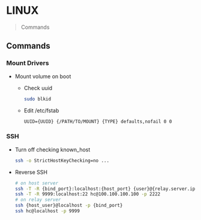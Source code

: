 # LINUX

> Commands

## Commands

### Mount Drivers

* Mount volume on boot

  * Check uuid

    ```bash
    sudo blkid
    ```

  * Edit /etc/fstab

    ```config
    UUID={UUID} {/PATH/TO/MOUNT} {TYPE} defaults,nofail 0 0
    ```

### SSH

* Turn off checking known_host

    ```bash
    ssh -o StrictHostKeyChecking=no ...
    ```

* Reverse SSH

    ```bash
    # on host server
    ssh -T -R {bind_port}:localhost:{host_port} {user}@{relay.server.ip} -p {port}
    ssh -T -R 9999:localhost:22 hc@100.100.100.100 -p 2222
    # on relay server
    ssh {host_user}@localhost -p {bind_port}
    ssh hc@localhost -p 9999
    ```

